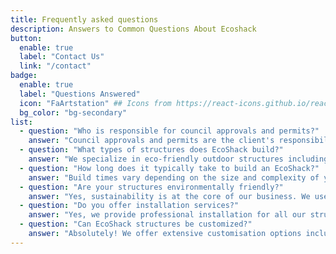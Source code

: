 ```yaml
---
title: Frequently asked questions
description: Answers to Common Questions About Ecoshack
button:
  enable: true
  label: "Contact Us"
  link: "/contact"
badge:
  enable: true
  label: "Questions Answered"
  icon: "FaArtstation" ## Icons from https://react-icons.github.io/react-icons/icons/fa6/
  bg_color: "bg-secondary"
list:
  - question: "Who is responsible for council approvals and permits?"
    answer: "Council approvals and permits are the client's responsibility. While we can provide guidance on requirements, obtaining necessary approvals from local councils must be handled by the property owner."
  - question: "What types of structures does EcoShack build?"
    answer: "We specialize in eco-friendly outdoor structures including garden sheds, home offices, studios, workshops, spare rooms, and custom-designed buildings to suit your specific needs."
  - question: "How long does it typically take to build an EcoShack?"
    answer: "Build times vary depending on the size and complexity of your project. A standard garden shed may take 1-2 days, while larger structures like home offices or studios typically take 3-7 days to complete."
  - question: "Are your structures environmentally friendly?"
    answer: "Yes, sustainability is at the core of our business. We use eco-friendly materials, sustainable building practices, and design our structures to have minimal environmental impact while maximizing energy efficiency."
  - question: "Do you offer installation services?"
    answer: "Yes, we provide professional installation for all our structures. Our experienced team will ensure your EcoShack is properly constructed and ready for immediate use."
  - question: "Can EcoShack structures be customized?"
    answer: "Absolutely! We offer extensive customisation options including size, layout, materials, finishes, and features. We work closely with clients to create structures that perfectly match their needs and aesthetic preferences."
---
```

